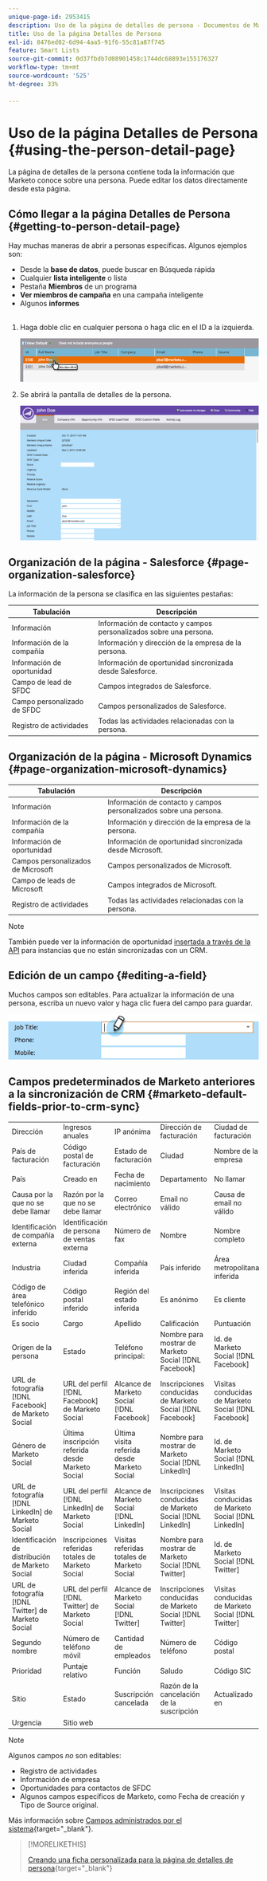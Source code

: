 ```yaml
---
unique-page-id: 2953415
description: Uso de la página de detalles de persona - Documentos de Marketo - Documentación del producto
title: Uso de la página Detalles de Persona
exl-id: 8476ed02-6d94-4aa5-91f6-55c81a87f745
feature: Smart Lists
source-git-commit: 0d37fbdb7d08901458c1744dc68893e155176327
workflow-type: tm+mt
source-wordcount: '525'
ht-degree: 33%

---
```


# Uso de la página Detalles de Persona {#using-the-person-detail-page}

La página de detalles de la persona contiene toda la información que Marketo conoce sobre una persona. Puede editar los datos directamente desde esta página.

## Cómo llegar a la página Detalles de Persona {#getting-to-person-detail-page}

Hay muchas maneras de abrir a personas específicas. Algunos ejemplos son:

* Desde la **base de datos**, puede buscar en Búsqueda rápida
* Cualquier **lista inteligente** o lista
* Pestaña **Miembros** de un programa
* **Ver miembros de campaña** en una campaña inteligente
* Algunos **informes**
  <br> 

1. Haga doble clic en cualquier persona o haga clic en el ID a la izquierda.

   ![](assets/one-1.png)

1. Se abrirá la pantalla de detalles de la persona.

   ![](assets/two-5.png)

## Organización de la página - Salesforce {#page-organization-salesforce}

La información de la persona se clasifica en las siguientes pestañas:

| Tabulación | Descripción |
|---|---|
| Información | Información de contacto y campos personalizados sobre una persona. |
| Información de la compañía | Información y dirección de la empresa de la persona. |
| Información de oportunidad | Información de oportunidad sincronizada desde Salesforce. |
| Campo de lead de SFDC | Campos integrados de Salesforce. |
| Campo personalizado de SFDC | Campos personalizados de Salesforce. |
| Registro de actividades | Todas las actividades relacionadas con la persona. |

## Organización de la página - Microsoft Dynamics {#page-organization-microsoft-dynamics}

| Tabulación | Descripción |
|---|---|
| Información | Información de contacto y campos personalizados sobre una persona. |
| Información de la compañía | Información y dirección de la empresa de la persona. |
| Información de oportunidad | Información de oportunidad sincronizada desde Microsoft. |
| Campos personalizados de Microsoft | Campos personalizados de Microsoft. |
| Campo de leads de Microsoft | Campos integrados de Microsoft. |
| Registro de actividades | Todas las actividades relacionadas con la persona. |

>[!NOTE]
>
>También puede ver la información de oportunidad [insertada a través de la API](https://experienceleague.adobe.com/es/docs/marketo-developer/marketo/rest/lead-database/opportunities) para instancias que no están sincronizadas con un CRM.

## Edición de un campo {#editing-a-field}

Muchos campos son editables. Para actualizar la información de una persona, escriba un nuevo valor y haga clic fuera del campo para guardar.

![](assets/image2015-2-27-11-3a14-3a2.png)

## Campos predeterminados de Marketo anteriores a la sincronización de CRM {#marketo-default-fields-prior-to-crm-sync}

|   |  |  |  |  |
|---|---|---|---|---|
| Dirección | Ingresos anuales | IP anónima | Dirección de facturación | Ciudad de facturación |
| País de facturación | Código postal de facturación | Estado de facturación | Ciudad | Nombre de la empresa |
| País | Creado en | Fecha de nacimiento | Departamento | No llamar |
| Causa por la que no se debe llamar | Razón por la que no se debe llamar | Correo electrónico | Email no válido | Causa de email no válido |
| Identificación de compañía externa | Identificación de persona de ventas externa | Número de fax | Nombre | Nombre completo |
| Industria | Ciudad inferida | Compañía inferida | País inferido | Área metropolitana inferida |
| Código de área telefónico inferido | Código postal inferido | Región del estado inferida | Es anónimo | Es cliente |
| Es socio | Cargo | Apellido | Calificación | Puntuación |
| Origen de la persona | Estado | Teléfono principal: | Nombre para mostrar de Marketo Social [!DNL Facebook] | Id. de Marketo Social [!DNL Facebook] |
| URL de fotografía [!DNL Facebook] de Marketo Social | URL del perfil [!DNL Facebook] de Marketo Social | Alcance de Marketo Social [!DNL Facebook] | Inscripciones conducidas de Marketo Social [!DNL Facebook] | Visitas conducidas de Marketo Social [!DNL Facebook] |
| Género de Marketo Social | Última inscripción referida desde Marketo Social | Última visita referida desde  Marketo Social | Nombre para mostrar de Marketo Social [!DNL LinkedIn] | Id. de Marketo Social [!DNL LinkedIn] |
| URL de fotografía [!DNL LinkedIn] de Marketo Social | URL del perfil [!DNL LinkedIn] de Marketo Social | Alcance de Marketo Social [!DNL LinkedIn] | Inscripciones conducidas de Marketo Social [!DNL LinkedIn] | Visitas conducidas de Marketo Social [!DNL LinkedIn] |
| Identificación de distribución de Marketo Social | Inscripciones referidas totales de Marketo Social | Visitas referidas totales de Marketo Social | Nombre para mostrar de Marketo Social [!DNL Twitter] | Id. de Marketo Social [!DNL Twitter] |
| URL de fotografía [!DNL Twitter] de Marketo Social | URL del perfil [!DNL Twitter] de Marketo Social | Alcance de Marketo Social [!DNL Twitter] | Inscripciones conducidas de Marketo Social [!DNL Twitter] | Visitas conducidas de Marketo Social [!DNL Twitter] |
| Segundo nombre | Número de teléfono móvil | Cantidad de empleados | Número de teléfono | Código postal |
| Prioridad | Puntaje relativo | Función | Saludo | Código SIC |
| Sitio | Estado | Suscripción cancelada | Razón de la cancelación de la suscripción | Actualizado en |
| Urgencia | Sitio web |  |  |  |

>[!NOTE]
>
>Algunos campos _no_ son editables:
>
>* Registro de actividades
>* Información de empresa
>* Oportunidades para contactos de SFDC
>* Algunos campos específicos de Marketo, como Fecha de creación y Tipo de Source original.
>
>Más información sobre [Campos administrados por el sistema](/help/marketo/product-docs/administration/field-management/understanding-system-managed-fields.md){target="_blank"}.

>[!MORELIKETHIS]
>
>[Creando una ficha personalizada para la página de detalles de persona](/help/marketo/product-docs/administration/settings/creating-a-custom-tab-for-the-person-detail-page.md){target="_blank"}
